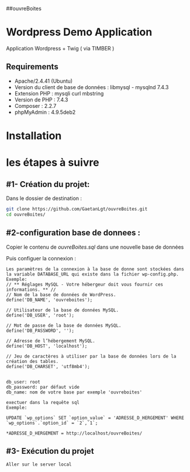 ##ouvreBoites

Wordpress Demo Application
========================

  Application Wordpress + Twig ( via TIMBER ) 

Requirements
------------

  * Apache/2.4.41 (Ubuntu)
  * Version du client de base de données : libmysql - mysqlnd 7.4.3
  * Extension PHP : mysqli curl mbstring
  * Version de PHP : 7.4.3
  * Composer : 2.2.7
  * phpMyAdmin : 4.9.5deb2

Installation
============
# les étapes à suivre

#1- Création du projet:
-----------------------

  Dans le dossier de destination : 
  
  ````bash
  git clone https://github.com/GaetanLgt/ouvreBoites.git
  cd ouvreBoites/
  ````
#2-configuration base de donnees :
-----------------------

  Copier le contenu de *ouvreBoites.sql* dans une nouvelle base de données 
    
  Puis configuer la connexion :

    Les paramètres de la connexion à la base de donne sont stockées dans la variable DATABASE_URL qui existe dans la fichier wp-config.php.
    Exemple:
    // ** Réglages MySQL - Votre hébergeur doit vous fournir ces informations. ** //
    // Nom de la base de données de WordPress.
    define('DB_NAME', 'ouvreboites');

    // Utilisateur de la base de données MySQL.
    define('DB_USER', 'root');

    // Mot de passe de la base de données MySQL.
    define('DB_PASSWORD', '');

    // Adresse de l’hébergement MySQL.
    define('DB_HOST', 'localhost');

    // Jeu de caractères à utiliser par la base de données lors de la création des tables.
    define('DB_CHARSET', 'utf8mb4');
    
    
    db_user: root
    db_password: par défaut vide 
    db_name: nom de votre base par exemple 'ouvreboites'
 
    exectuer dans la requête sql
    Exemple:
    
    UPDATE `wp_options` SET `option_value` = 'ADRESSE_D_HERGEMENT' WHERE `wp_options`.`option_id` = `2`,`1`;
    
    *ADRESSE_D_HERGEMENT = http://localhost/ouvreBoites/
   

#3- Exécution du projet
-----------------------

    Aller sur le server local
